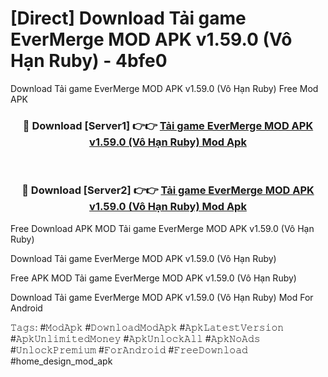 # [Direct] Download Tải game EverMerge MOD APK v1.59.0 (Vô Hạn Ruby) - 4bfe0
Download Tải game EverMerge MOD APK v1.59.0 (Vô Hạn Ruby) Free Mod APK

<div align="center">
<h3>🔴 Download [Server1] 👉👉 <a href="https://apk-comot.site?title=Tải_game_EverMerge_MOD_APK_v1.59.0_(Vô_Hạn_Ruby)">Tải game EverMerge MOD APK v1.59.0 (Vô Hạn Ruby) Mod Apk</a></h3><br>

<h3>🔴 Download [Server2] 👉👉 <a href="https://apk-comot.site?title=Tải_game_EverMerge_MOD_APK_v1.59.0_(Vô_Hạn_Ruby)">Tải game EverMerge MOD APK v1.59.0 (Vô Hạn Ruby) Mod Apk</a></h3>
</div>


Free Download APK MOD Tải game EverMerge MOD APK v1.59.0 (Vô Hạn Ruby)

Download Tải game EverMerge MOD APK v1.59.0 (Vô Hạn Ruby) 

Free APK MOD Tải game EverMerge MOD APK v1.59.0 (Vô Hạn Ruby) 

Download Tải game EverMerge MOD APK v1.59.0 (Vô Hạn Ruby) Mod For Android

𝚃𝚊𝚐𝚜: #𝙼𝚘𝚍𝙰𝚙𝚔 #𝙳𝚘𝚠𝚗𝚕𝚘𝚊𝚍𝙼𝚘𝚍𝙰𝚙𝚔 #𝙰𝚙𝚔𝙻𝚊𝚝𝚎𝚜𝚝𝚅𝚎𝚛𝚜𝚒𝚘𝚗 #𝙰𝚙𝚔𝚄𝚗𝚕𝚒𝚖𝚒𝚝𝚎𝚍𝙼𝚘𝚗𝚎𝚢 #𝙰𝚙𝚔𝚄𝚗𝚕𝚘𝚌𝚔𝙰𝚕𝚕 #𝙰𝚙𝚔𝙽𝚘𝙰𝚍𝚜 #𝚄𝚗𝚕𝚘𝚌𝚔𝙿𝚛𝚎𝚖𝚒𝚞𝚖 #𝙵𝚘𝚛𝙰𝚗𝚍𝚛𝚘𝚒𝚍 #𝙵𝚛𝚎𝚎𝙳𝚘𝚠𝚗𝚕𝚘𝚊𝚍 #home_design_mod_apk
